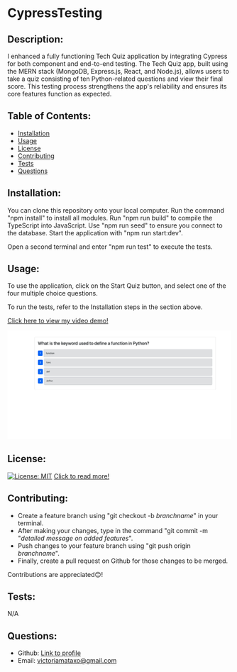 # CypressTesting

## Description:

I enhanced a fully functioning Tech Quiz application by integrating Cypress for both component and end-to-end testing. The Tech Quiz app, built using the MERN stack (MongoDB, Express.js, React, and Node.js), allows users to take a quiz consisting of ten Python-related questions and view their final score. This testing process strengthens the app's reliability and ensures its core features function as expected.

## Table of Contents:

- [Installation](#installation)
- [Usage](#usage)
- [License](#license)
- [Contributing](#contributing)
- [Tests](#tests)
- [Questions](#questions)

## Installation:

You can clone this repository onto your local computer. Run the command "npm install" to install all modules. Run "npm run build" to compile the TypeScript into JavaScript. Use "npm run seed" to ensure you connect to the database. Start the application with "npm run start:dev".

Open a second terminal and enter "npm run test" to execute the tests.

## Usage:
To use the application, click on the Start Quiz button, and select one of the four multiple choice questions.

To run the tests, refer to the Installation steps in the section above.

[Click here to view my video demo!](https://booksearch-mu1l.onrender.com)

![](./assets/screenshot.png)

## License:

[![License: MIT](https://img.shields.io/badge/License-MIT-yellow.svg)](https://opensource.org/licenses/MIT)
[Click to read more!](https://opensource.org/licenses/MIT)

## Contributing:

- Create a feature branch using "git checkout -b _branchname_" in your terminal.
- After making your changes, type in the command "git commit -m "_detailed message on added features_".
- Push changes to your feature branch using "git push origin _branchname_".
- Finally, create a pull request on Github for those changes to be merged.

Contributions are appreciated😊!

## Tests:

N/A

## Questions:

- Github: [Link to profile](https://github.com/victoriamata)
- Email: victoriamataxo@gmail.com